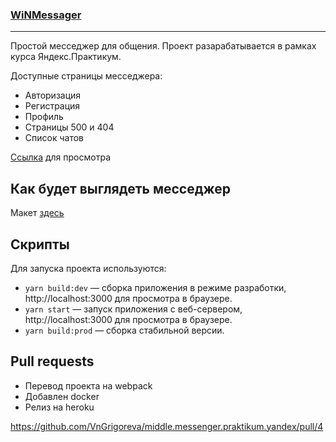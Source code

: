 ### [WiNMessager](https://winmessager.herokuapp.com)

---

Простой месседжер для общения.
Проект разарабатывается в рамках курса Яндекс.Практикум.

Доступные страницы месседжера:

- Авторизация
- Регистрация
- Профиль
- Страницы 500 и 404
- Список чатов

[Ссылка](https://winmessager.herokuapp.com) для просмотра

## Как будет выглядеть месседжер

Макет [здесь](https://www.figma.com/file/24EUnEHGEDNLdOcxg7ULwV/Chat?node-id=0%3A1)

## Скрипты

Для запуска проекта используются:

- `yarn build:dev` — сборка приложения в режиме разработки, http://localhost:3000 для просмотра в браузере.
- `yarn start` — запуск приложения с веб-сервером, http://localhost:3000 для просмотра в браузере.
- `yarn build:prod` — сборка стабильной версии.

## Pull requests

- Перевод проекта на webpack
- Добавлен docker
- Релиз на heroku

https://github.com/VnGrigoreva/middle.messenger.praktikum.yandex/pull/4
